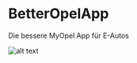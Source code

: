 # BetterOpelApp
Die bessere MyOpel App für E-Autos


![alt text](https://file.lahmer.eu/VehicleView.jpg)
